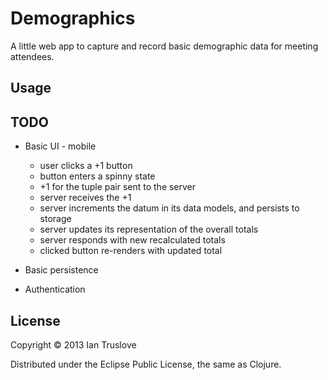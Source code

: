 # Demographics

A little web app to capture and record basic demographic data for meeting attendees.

## Usage

## TODO

* Basic UI - mobile
  * user clicks a +1 button
  * button enters a spinny state
  * +1 for the tuple pair sent to the server
  * server receives the +1
  * server increments the datum in its data models, and persists to storage
  * server updates its representation of the overall totals
  * server responds with new recalculated totals
  * clicked button re-renders with updated total



* Basic persistence
* Authentication

## License

Copyright © 2013 Ian Truslove

Distributed under the Eclipse Public License, the same as Clojure.
